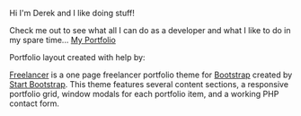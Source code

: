 Hi I'm Derek and I like doing stuff!

Check me out to see what all I can do as a developer and what I like to do in my spare time...
[My Portfolio](https://dhutson2.github.io/DH/)

Portfolio layout created with help by:

[Freelancer](http://startbootstrap.com/template-overviews/freelancer/) is a one page freelancer portfolio theme for [Bootstrap](http://getbootstrap.com/) created by [Start Bootstrap](http://startbootstrap.com/). This theme features several content sections, a responsive portfolio grid, window modals for each portfolio item, and a working PHP contact form.
